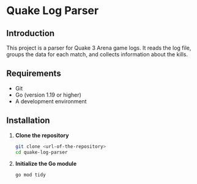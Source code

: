 # Quake Log Parser

## Introduction

This project is a parser for Quake 3 Arena game logs. It reads the log file, groups the data for each match, and collects information about the kills.

## Requirements

- Git
- Go (version 1.19 or higher)
- A development environment

## Installation

1. **Clone the repository**

   ```sh
   git clone <url-of-the-repository>
   cd quake-log-parser
   ```

2. **Initialize the Go module**

   ```sh
   go mod tidy
   ```


